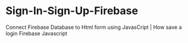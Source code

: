 # Sign-In-Sign-Up-Firebase
Connect Firebase Database to Html form using JavasCript | How save a login Firebase Javascript
